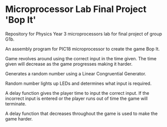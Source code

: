 # Microprocessor Lab Final Project 'Bop It'
Repository for Physics Year 3 microprocessors lab for final project of group G1b.

An  assembly program for PIC18 microprocessor to create the game Bop It.

Game revolves around using the correct input in the time given. The time given will decrease as the game progresses making it harder.

Generates a random number using a Linear Congruential Generator.

Random number lights up LEDs and determines what input is required.

A delay function gives the player time to input the correct input. If the incorrect input is entered or the player runs out of time the game will terminate.

A delay function that decreases throughout the game is used to make the game harder.
